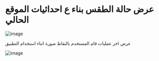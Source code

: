 # عرض حالة الطقس بناء ع احداثيات الموقع الحالي

![image](https://github.com/user-attachments/assets/6cb5a011-c061-4646-8958-e1a2c39dca57)

عرض اخر عمليات قام المستخدم بالتقاط صورة اثناء استخدام التطبيق

![image](![image](https://github.com/user-attachments/assets/43a0524f-efde-4576-9901-8c74709021a1)
)

